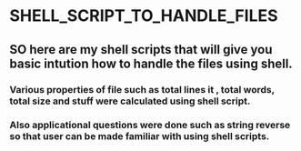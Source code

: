 # SHELL_SCRIPT_TO_HANDLE_FILES
## SO here are my shell scripts that will give you basic intution how to handle the files using shell.
### Various properties of file such as total lines it , total words, total size and stuff were calculated using shell script.
### Also applicational questions were done such as string reverse so that user can be made familiar with using shell scripts.

